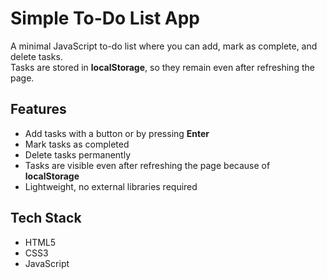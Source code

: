 # Simple To-Do List App

A minimal JavaScript to-do list where you can add, mark as complete, and delete tasks.  
Tasks are stored in **localStorage**, so they remain even after refreshing the page.

## Features
- Add tasks with a button or by pressing **Enter**
- Mark tasks as completed
- Delete tasks permanently
- Tasks are visible even after refreshing the page because of **localStorage**
- Lightweight, no external libraries required

## Tech Stack

- HTML5
- CSS3
- JavaScript
